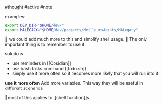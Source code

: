 #thought #active #note 

examples:
```bash
export DEV_DIR="$HOME/dev/"
export MALEGACY="$HOME/dev/projects/MeilleursAgents/MALegacy"
```

🤔 we could add much more to this and simplify shell usage. 🔴 The only important thing is to remember to use it

solutions
- use reminders in [[Obsidian]]
- use bash tasks command [[todo.sh]]
- simply use it more often so it becomes more likely that you will run into it

**use it more often**
Add more variables. This way they will be useful in different scenarios

📔most of this applies to [[shell function]]s

